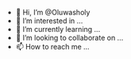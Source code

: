 - 👋 Hi, I’m @Oluwasholy
- 👀 I’m interested in ...
- 🌱 I’m currently learning ...
- 💞️ I’m looking to collaborate on ...
- 📫 How to reach me ...

<!---
Oluwasholy/Oluwasholy is a ✨ special ✨ repository because its `README.md` (this file) appears on your GitHub profile.
You can click the Preview link to take a look at your changes.
--->
